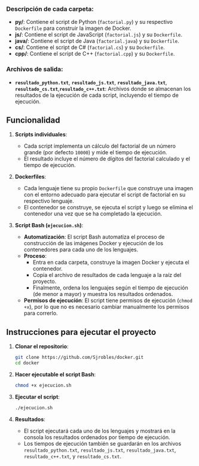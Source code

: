 
### Descripción de cada carpeta:

- **py/**: Contiene el script de Python (`factorial.py`) y su respectivo `Dockerfile` para construir la imagen de Docker.
- **js/**: Contiene el script de JavaScript (`factorial.js`) y su `Dockerfile`.
- **java/**: Contiene el script de Java (`factorial.java`) y su `Dockerfile`.
- **cs/**: Contiene el script de C# (`factorial.cs`) y su `Dockerfile`.
-  **cpp/**: Contiene el script de C++ (`factorial.cpp`) y su `Dockerfile`.

### Archivos de salida:

- **`resultado_python.txt`**, **`resultado_js.txt`**, **`resultado_java.txt`**, **`resultado_cs.txt`**,**`resultado_c++.txt`**: Archivos donde se almacenan los resultados de la ejecución de cada script, incluyendo el tiempo de ejecución.

## Funcionalidad

1. **Scripts individuales**:
    - Cada script implementa un cálculo del factorial de un número grande (por defecto `10000`) y mide el tiempo de ejecución.
    - El resultado incluye el número de dígitos del factorial calculado y el tiempo de ejecución.
  
2. **Dockerfiles**:
    - Cada lenguaje tiene su propio `Dockerfile` que construye una imagen con el entorno adecuado para ejecutar el script de factorial en su respectivo lenguaje.
    - El contenedor se construye, se ejecuta el script y luego se elimina el contenedor una vez que se ha completado la ejecución.

3. **Script Bash (`ejecucion.sh`)**:
    - **Automatización**: El script Bash automatiza el proceso de construcción de las imágenes Docker y ejecución de los contenedores para cada uno de los lenguajes.
    - **Proceso**:
        - Entra en cada carpeta, construye la imagen Docker y ejecuta el contenedor.
        - Copia el archivo de resultados de cada lenguaje a la raíz del proyecto.
        - Finalmente, ordena los lenguajes según el tiempo de ejecución (de menor a mayor) y muestra los resultados ordenados.
    - **Permisos de ejecución**: El script tiene permisos de ejecución (`chmod +x`), por lo que no es necesario cambiar manualmente los permisos para correrlo.


## Instrucciones para ejecutar el proyecto

1. **Clonar el repositorio**:

    ```bash
    git clone https://github.com/Sjrobles/docker.git
    cd docker
    ```

2. **Hacer ejecutable el script Bash**:

    ```bash
    chmod +x ejecucion.sh
    ```

3. **Ejecutar el script**:

    ```bash
    ./ejecucion.sh
    ```

4. **Resultados**:
    - El script ejecutará cada uno de los lenguajes y mostrará en la consola los resultados ordenados por tiempo de ejecución.
    - Los tiempos de ejecución también se guardarán en los archivos `resultado_python.txt`, `resultado_js.txt`, `resultado_java.txt`, `resultado_c++.txt`, y `resultado_cs.txt`.


